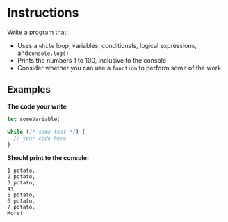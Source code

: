 # Instructions

Write a program that:

- Uses a `while` loop, variables, conditionals, logical expressions, and`console.log()`
- Prints the numbers 1 to 100, inclusive to the console
- Consider whether you can use a `function` to perform some of the work

## Examples

**The code your write**

```js
let someVariable;

while (/* some test */) {
  // your code here
}
```

**Should print to the console:**

```
1 potato,
2 potato,
3 potato,
4!
5 potato,
6 potato,
7 potato,
More!
```
